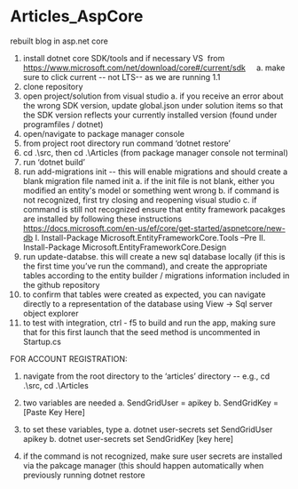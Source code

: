 # Articles_AspCore
rebuilt blog in asp.net core

1. install dotnet core SDK/tools and if necessary VS  from https://www.microsoft.com/net/download/core#/current/sdk     
  a. make sure to click current -- not LTS-- as we are running 1.1
2. clone repository 
3. open project/solution from visual studio 
  a. if you receive an error about the wrong SDK version, update global.json under solution items so that the SDK version reflects your currently installed version (found under programfiles / dotnet)
4. open/navigate to package manager console
5. from project root directory run command ‘dotnet restore’
6. cd .\src, then cd .\Articles (from package manager console not terminal)
7. run ‘dotnet build’
8. run add-migrations init -- this will enable migrations and should create a blank migration file named init
  a. if the init file is not blank, either you modified an entity's model or something went wrong
  b. if command is not recognized, first try closing and reopening visual studio
  c. if command is still not recognized ensure that entity framework pacakges are installed by following these instructions https://docs.microsoft.com/en-us/ef/core/get-started/aspnetcore/new-db
    I. Install-Package Microsoft.EntityFrameworkCore.Tools –Pre
    II. Install-Package Microsoft.EntityFrameworkCore.Design
9. run update-databse. this will create a new sql database locally (if this is the first time you’ve run the command), and create the appropriate tables according to the entity builder / migrations information included in the github repository
10. to confirm that tables were created as expected, you can navigate directly to a representation of the database using View -> Sql server object explorer
11. to test with integration, ctrl - f5 to build and run the app, making sure that for this first launch that the seed method is uncommented in Startup.cs


FOR ACCOUNT REGISTRATION:

1. navigate from the root directory to the ‘articles’ directory -- e.g., cd .\src, cd .\Articles 

2. two variables are needed 
  a. SendGridUser = apikey
  b. SendGridKey = [Paste Key Here]

3. to set these variables, type 
    a. dotnet user-secrets set SendGridUser apikey
    b. dotnet user-secrets set SendGridKey [key here]
    
4. if the command is not recognized, make sure user secrets are installed via the pakcage manager (this should happen automatically when previously running dotnet restore
